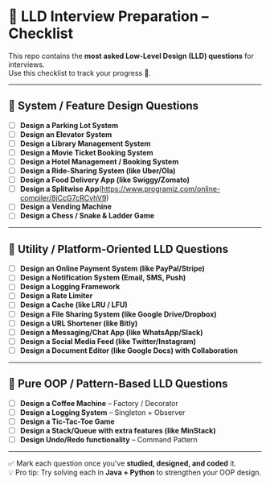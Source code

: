 # 📘 LLD Interview Preparation – Checklist

This repo contains the **most asked Low-Level Design (LLD) questions** for interviews.  
Use this checklist to track your progress 🚀.

---

## 🔹 System / Feature Design Questions

- [ ] **Design a Parking Lot System**
- [ ] **Design an Elevator System**
- [ ] **Design a Library Management System**
- [ ] **Design a Movie Ticket Booking System**
- [ ] **Design a Hotel Management / Booking System**
- [ ] **Design a Ride-Sharing System (like Uber/Ola)**
- [ ] **Design a Food Delivery App (like Swiggy/Zomato)**
- [ ] **Design a Splitwise App**(https://www.programiz.com/online-compiler/8jCcG7cRCvhV9)
- [ ] **Design a Vending Machine**
- [ ] **Design a Chess / Snake & Ladder Game**

---

## 🔹 Utility / Platform-Oriented LLD Questions

- [ ] **Design an Online Payment System (like PayPal/Stripe)**
- [ ] **Design a Notification System (Email, SMS, Push)**
- [ ] **Design a Logging Framework**
- [ ] **Design a Rate Limiter**
- [ ] **Design a Cache (like LRU / LFU)**
- [ ] **Design a File Sharing System (like Google Drive/Dropbox)**
- [ ] **Design a URL Shortener (like Bitly)**
- [ ] **Design a Messaging/Chat App (like WhatsApp/Slack)**
- [ ] **Design a Social Media Feed (like Twitter/Instagram)**
- [ ] **Design a Document Editor (like Google Docs) with Collaboration**

---

## 🔹 Pure OOP / Pattern-Based LLD Questions

- [ ] **Design a Coffee Machine** – Factory / Decorator
- [ ] **Design a Logging System** – Singleton + Observer
- [ ] **Design a Tic-Tac-Toe Game**
- [ ] **Design a Stack/Queue with extra features (like MinStack)**
- [ ] **Design Undo/Redo functionality** – Command Pattern

---

✅ Mark each question once you’ve **studied, designed, and coded** it.  
💡 Pro tip: Try solving each in **Java + Python** to strengthen your OOP design.






























































































































































































